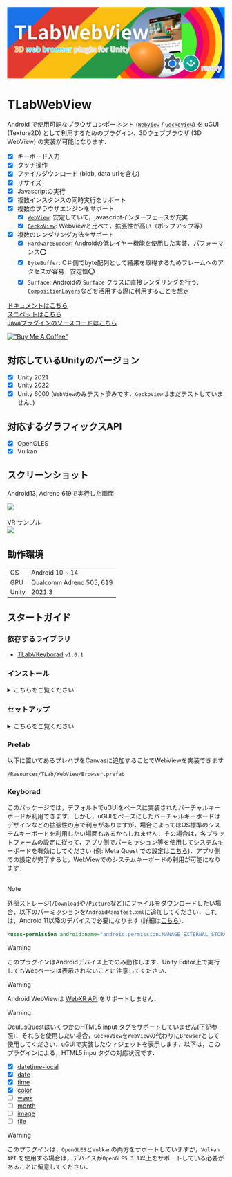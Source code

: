 <img src="Media/header.png" width="800">

# TLabWebView  

Android で使用可能なブラウザコンポーネント ([```WebView```](https://developer.android.com/reference/android/webkit/WebView) / [```GeckoView```](https://mozilla.github.io/geckoview/)) を uGUI (Texture2D) として利用するためのプラグイン．3Dウェブブラウザ (3D WebView) の実装が可能になります．

- [x] キーボード入力
- [x] タッチ操作
- [x] ファイルダウンロード (blob, data urlを含む)
- [x] リサイズ
- [x] Javascriptの実行
- [x] 複数インスタンスの同時実行をサポート
- [x] 複数のブラウザエンジンをサポート
  - [x] [```WebView```](https://developer.android.com/reference/android/webkit/WebView): 安定していて，javascriptインターフェースが充実
  - [x] [```GeckoView```](https://mozilla.github.io/geckoview/): WebViewと比べて，拡張性が高い（ポップアップ等）
- [x] 複数のレンダリング方法をサポート
  - [x] ```HardwareBudder```: Androidの低レイヤー機能を使用した実装．パフォーマンス⭕️
  - [x] ```ByteBuffer```: C＃側でbyte配列として結果を取得するためフレームへのアクセスが容易．安定性⭕️
  - [x] ```Surface```: Androidの ```Surface``` クラスに直接レンダリングを行う．[```CompositionLayers```](https://docs.unity3d.com/Packages/com.unity.xr.compositionlayers@0.5/manual/usage-guide.html)などを活用する際に利用することを想定

[ドキュメントはこちら](https://tlabgames.gitbook.io/tlabwebview)  
[スニペットはこちら](https://gist.github.com/TLabAltoh/e0512b3367c25d3e1ec28ddbe95da497#file-tlabwebview-snippets-md)  
[Javaプラグインのソースコードはこちら](https://github.com/TLabAltoh/TLabWebViewPlugin)

[!["Buy Me A Coffee"](https://www.buymeacoffee.com/assets/img/custom_images/orange_img.png)](https://www.buymeacoffee.com/tlabaltoh)

## 対応しているUnityのバージョン
- [x] Unity 2021
- [x] Unity 2022
- [x] Unity 6000 (`WebView`のみテスト済みです．`GeckoView`はまだテストしていません．)

## 対応するグラフィックスAPI
- [x] OpenGLES
- [x] Vulkan

## スクリーンショット  
Android13, Adreno 619で実行した画面  

<img src="Media/tlab-webview.png" width="256"></img>  

VR サンプル  
<a href="https://github.com/TLabAltoh/TLabWebViewVR"><img src="Media/tlab-webview-vr.gif" width="256"></img></a>

## 動作環境

|       |                          |
| ----- | ------------------------ |
| OS    | Android 10 ~ 14          |
| GPU   | Qualcomm Adreno 505, 619 |
| Unity | 2021.3                   |

## スタートガイド

### 依存するライブラリ

- [TLabVKeyborad](https://github.com/TLabAltoh/TLabVKeyborad) ```v1.0.1```

### インストール
<details><summary>こちらをご覧ください</summary>

#### Submodule
以下のコマンドでリポジトリをクローンしてください
```
git clone https://github.com/TLabAltoh/TLabWebView.git
```
or
```
git submodule add https://github.com/TLabAltoh/TLabWebView.git
```

#### UPM
Unity Package Managerで```add package from git ...```から以下のurlでパッケージをダウンロードしてください
```
https://github.com/TLabAltoh/TLabWebView.git#upm
```

#### アプリストア互換性
このプラグインを使用したアプリをアプリストアに出した場合，以下のような警告を受ける場合があります．

> ### Unsafe SSL override in WebViews
> Your application may contain an unsafe implementation of the WebView's [onReceivedSslError() method](https://www.oculus.com/lynx/?u=https%3A%2F%2Fdeveloper.android.com%2Freference%2Fandroid%2Fwebkit%2FWebViewClient.html%23onReceivedSslError(android.webkit.WebView%2C%2520android.webkit.SslErrorHandler%2C%2520android.net.http.SslError)&e=AT0HN6RWgLynCRtwcCSOzSVvlpMDUhi7C5saZwaY5p4unt4S4-GxIACJX_OPzTQp1Fn4oADk7Q_rwvZvRiF5XstftUzyuAWAolfkkk_WAtDpvOgW0Llcn_BXIEpgYobFNELMZ31ntKzTQXflaLkeRA) with a call to `handler.proceed() with insufficient validations. This may cause the WebView to ignore SSL certificate validation errors, making the application vulnerable to man-in-the-middle attacks.  
> 
> https://www.meta.com/experiences/


> ### Security and trust
> #### onReceivedSslError
> your app is using an unsafe implementation of [```WebviewClient.onReceivedSslError```](https://developer.android.com/reference/android/webkit/WebViewClient#onReceivedSslError(android.webkit.WebView,%20android.webkit.SslErrorHandler,%20android.net.http.SslError)) handler
> 
> https://developer.android.com/distribute/console

その場合は，アプリストアに対応したバージョンのパッケージに切り替えてください．

```add package from git URL ...```
```
https://github.com/TLabAltoh/TLabWebView.git#appstore-compatible-upm
```

アプリストア対応バージョンはセキュアではないウェブサイトを読み込むことができない点をあらかじめご了承ください．

</details>

### セットアップ

<details><summary>こちらをご覧ください</summary>

- Build Settings

| Property | Value   |
| -------- | ------- |
| Platform | Android |

- Project Settings

| Property          | Value                                 |
| ----------------- | ------------------------------------- |
| Color Space       | Linear                                |
| Minimum API Level | 26                                    |
| Target API Level  | 30 (Unity 2021), 31 ~ 32 (Unity 2022) |


- Project Settings --> Player --> Other Settings に以下のシンボルを追加(ビルド時に使用)

```
UNITYWEBVIEW_ANDROID_USES_CLEARTEXT_TRAFFIC
```
```
UNITYWEBVIEW_ANDROID_ENABLE_CAMERA
```
```
UNITYWEBVIEW_ANDROID_ENABLE_MICROPHONE
```

- Scene

```BrowserManager```をシーン内のいずれかのGameObjectにアタッチしてください．(EventSystemにアタッチするのが一番望ましいかも ...)．

#### ```GeckoView``` をブラウザエンジンとして使用したい場合

PluginsフォルダーをAssets以下に作成し，以下のファイルを置いてください．また，```BrowserContainer.browser```に```WebView```の代わりに```GeckoView```をアタッチしてください．また，```GeckoView```の使用には API level ```33``` ~ が求められます．```Project Settings```からターゲットAPIレベルを33以上に設定してください．

1. gradleTemplate.properties

```properties
org.gradle.jvmargs=-Xmx**JVM_HEAP_SIZE**M
org.gradle.parallel=true
# android.enableR8=**MINIFY_WITH_R_EIGHT**
unityStreamingAssets=**STREAMING_ASSETS**
**ADDITIONAL_PROPERTIES**
android.useAndroidX=true
# android.enableJetifier=true
```

2. mainTemplate.gradle

```gradle
    ...

    dependencies {
        implementation "androidx.annotation:annotation-jvm:1.9.1"

        def collection_version = "1.4.3"
        implementation "androidx.collection:collection:$collection_version"

        def lifecycle_version = "2.6.1"
        implementation "androidx.lifecycle:lifecycle-viewmodel-ktx:$lifecycle_version"
        implementation "androidx.lifecycle:lifecycle-viewmodel-compose:$lifecycle_version"
        implementation "androidx.lifecycle:lifecycle-livedata-ktx:$lifecycle_version"
        implementation "androidx.lifecycle:lifecycle-runtime-ktx:$lifecycle_version"
        implementation "androidx.lifecycle:lifecycle-runtime-compose:$lifecycle_version"
        implementation "androidx.lifecycle:lifecycle-viewmodel-savedstate:$lifecycle_version"
        implementation "androidx.lifecycle:lifecycle-common-java8:$lifecycle_version"
        implementation "androidx.lifecycle:lifecycle-service:$lifecycle_version"
        implementation "androidx.lifecycle:lifecycle-process:$lifecycle_version"
        implementation "androidx.lifecycle:lifecycle-reactivestreams-ktx:$lifecycle_version"
    }

    ...
```

3. GeckoView plugin (```.aar```) (現在 [125.0.20240425211020 version](https://mvnrepository.com/artifact/org.mozilla.geckoview/geckoview/125.0.20240425211020) のみで開発・テストを行っているので，同じバージョンのものをダウンロードしてください．)

#### `HardwareBuffer` が正常に動作しないときは ...

`HardwareBuffer` は，プラグインを実行するデバイスによっては正常に動作しない場合があるかもしれません. その場合は， `HardwareBuffer` から `ByteBuffer` へ `CaptureMode` を切り替えてください.

<img src="Media/image.0.png" width="256"></img>

</details>

### Prefab
以下に置いてあるプレハブをCanvasに追加することでWebViewを実装できます
```
/Resources/TLab/WebView/Browser.prefab
```

### Keyborad
このパッケージでは，デフォルトでuGUIをベースに実装されたバーチャルキーボードが利用できます．しかし，uGUIをベースにしたバーチャルキーボードはデザインなどの拡張性の点で利点がありますが，場合によってはOS標準のシステムキーボードを利用したい場面もあるかもしれません．その場合は，各プラットフォームの設定に従って，アプリ側でパーミッション等を使用してシステムキーボードを有効にしてください (例: Meta Quest での設定は[こちら](https://developers.meta.com/horizon/documentation/unity/unity-keyboard-overlay/))．アプリ側での設定が完了すると，WebViewでのシステムキーボードの利用が可能になります．

## 
> [!NOTE]
> 外部ストレージ(```/Download```や```/Picture```など)にファイルをダウンロードしたい場合，以下のパーミッションを```AndroidManifest.xml```に追加してください．これは，Android 11以降のデバイスで必要になります (詳細は[こちら](https://developer.android.com/training/data-storage/manage-all-files?hl=ja))．
> ```.xml
> <uses-permission android:name="android.permission.MANAGE_EXTERNAL_STORAGE" />
> ```

> [!WARNING]
> このプラグインはAndroidデバイス上でのみ動作します．Unity Editor上で実行してもWebページは表示されないことに注意してください．

> [!WARNING]
> Android WebViewは [WebXR API](https://developer.mozilla.org/ja/docs/Web/API/WebXR_Device_API/Fundamentals) をサポートしません．

> [!WARNING]
> OculusQuestはいくつかのHTML5 input タグをサポートしていません(下記参照)．それらを使用したい場合，```GeckoView```を```WebView```の代わりに```Browser```として使用してください．uGUIで実装したウィジェットを表示します．以下は，このプラグインによる，HTML5 inpu タグの対応状況です．
> 
> - [x] [datetime-local](https://developer.mozilla.org/ja/docs/Web/HTML/Element/input/datetime-local)
> - [x] [date](https://developer.mozilla.org/ja/docs/Web/HTML/Element/input/date)
> - [x] [time](https://developer.mozilla.org/ja/docs/Web/HTML/Element/input/time)
> - [x] [color](https://developer.mozilla.org/ja/docs/Web/HTML/Element/input/color)
> - [ ] [week](https://developer.mozilla.org/ja/docs/Web/HTML/Element/input/week)
> - [ ] [month](https://developer.mozilla.org/ja/docs/Web/HTML/Element/input/month)
> - [ ] [image](https://developer.mozilla.org/ja/docs/Web/HTML/Element/input/image)
> - [ ] [file](https://developer.mozilla.org/ja/docs/Web/HTML/Element/input/file)

> [!WARNING]
> このプラグインは，```OpenGLES```と```Vulkan```の両方をサポートしていますが，```Vulkan API``` を使用する場合は，デバイスが```OpenGLES 3.1```以上をサポートしている必要があることに留意してください．

